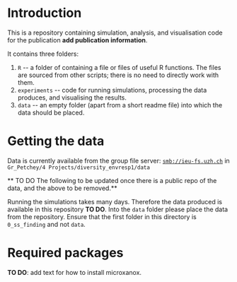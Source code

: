 # Introduction

This is a repository containing simulation, analysis, and visualisation code for the publication **add publication information**.

It contains three folders:

1.  `R` -- a folder of containing a file or files of useful R functions. The files are sourced from other scripts; there is no need to directly work with them.
2.  `experiments` -- code for running simulations, processing the data produces, and visualising the results.
3.  `data` -- an empty folder (apart from a short readme file) into which the data should be placed.

# Getting the data

Data is currently available from the group file server: [`smb://ieu-fs.uzh.ch`](smb://ieu-fs.uzh.ch) in `Gr_Petchey/4 Projects/diversity_envresp1/data`

\*\* TO DO The following to be updated once there is a public repo of the data, and the above to be removed.\*\*

Running the simulations takes many days. Therefore the data produced is available in this repository **TO DO**. Into the `data` folder please place the data from the repository. Ensure that the first folder in this directory is `0_ss_finding` and not `data`.

# Required packages

**TO DO**: add text for how to install microxanox.
